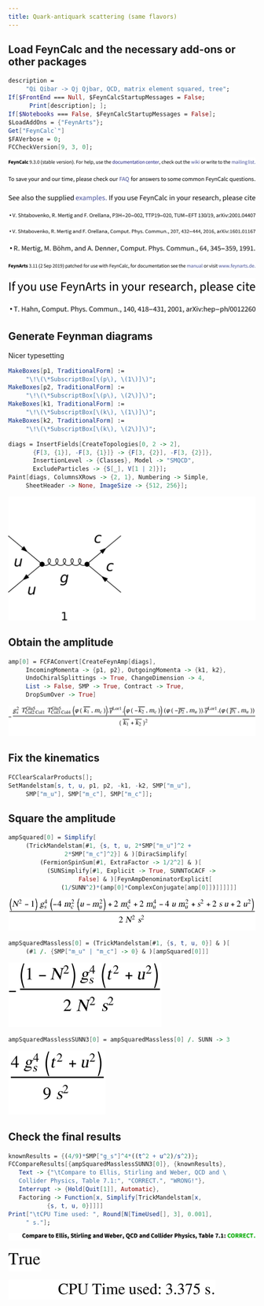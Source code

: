 ```yaml
---
title: Quark-antiquark scattering (same flavors)
---
```



## Load FeynCalc and the necessary add-ons or other packages

```mathematica
description = 
     "Qi Qibar -> Qj Qjbar, QCD, matrix element squared, tree"; 
If[$FrontEnd === Null, $FeynCalcStartupMessages = False; 
      Print[description]; ]; 
If[$Notebooks === False, $FeynCalcStartupMessages = False]; 
$LoadAddOns = {"FeynArts"}; 
Get["FeynCalc`"]
$FAVerbose = 0; 
FCCheckVersion[9, 3, 0]; 
```

![0qnnh03rto7wq](img/0qnnh03rto7wq.svg)

![02tqcun616cas](img/02tqcun616cas.svg)

![0j973yme4iv1e](img/0j973yme4iv1e.svg)

![1gj07ff4c9vo9](img/1gj07ff4c9vo9.svg)

![0yl3w9146i37j](img/0yl3w9146i37j.svg)

![173evn30flup4](img/173evn30flup4.svg)

![1qo4z5not0lhy](img/1qo4z5not0lhy.svg)

![0liutpchexhmt](img/0liutpchexhmt.svg)

![145baygm4jppw](img/145baygm4jppw.svg)

## Generate Feynman diagrams

Nicer typesetting

```mathematica
MakeBoxes[p1, TraditionalForm] := 
     "\!\(\*SubscriptBox[\(p\), \(1\)]\)"; 
MakeBoxes[p2, TraditionalForm] := 
     "\!\(\*SubscriptBox[\(p\), \(2\)]\)"; 
MakeBoxes[k1, TraditionalForm] := 
     "\!\(\*SubscriptBox[\(k\), \(1\)]\)"; 
MakeBoxes[k2, TraditionalForm] := 
     "\!\(\*SubscriptBox[\(k\), \(2\)]\)"; 
```

```mathematica
diags = InsertFields[CreateTopologies[0, 2 -> 2], 
       {F[3, {1}], -F[3, {1}]} -> {F[3, {2}], -F[3, {2}]}, 
       InsertionLevel -> {Classes}, Model -> "SMQCD", 
       ExcludeParticles -> {S[_], V[1 | 2]}]; 
Paint[diags, ColumnsXRows -> {2, 1}, Numbering -> Simple, 
     SheetHeader -> None, ImageSize -> {512, 256}]; 
```

![16guxfeqp6o0z](img/16guxfeqp6o0z.svg)

## Obtain the amplitude

```mathematica
amp[0] = FCFAConvert[CreateFeynAmp[diags], 
     IncomingMomenta -> {p1, p2}, OutgoingMomenta -> {k1, k2}, 
     UndoChiralSplittings -> True, ChangeDimension -> 4, 
     List -> False, SMP -> True, Contract -> True, 
     DropSumOver -> True]
```

![1g671wz7ekjtg](img/1g671wz7ekjtg.svg)

## Fix the kinematics

```mathematica
FCClearScalarProducts[]; 
SetMandelstam[s, t, u, p1, p2, -k1, -k2, SMP["m_u"], 
     SMP["m_u"], SMP["m_c"], SMP["m_c"]]; 
```

## Square the amplitude

```mathematica
ampSquared[0] = Simplify[
     (TrickMandelstam[#1, {s, t, u, 2*SMP["m_u"]^2 + 
                2*SMP["m_c"]^2}] & )[DiracSimplify[
         (FermionSpinSum[#1, ExtraFactor -> 1/2^2] & )[
           (SUNSimplify[#1, Explicit -> True, SUNNToCACF -> 
                    False] & )[FeynAmpDenominatorExplicit[
               (1/SUNN^2)*(amp[0]*ComplexConjugate[amp[0]])]]]]]]
```

![132bc59oar4es](img/132bc59oar4es.svg)

```mathematica
ampSquaredMassless[0] = (TrickMandelstam[#1, {s, t, u, 0}] & )[
     (#1 /. {SMP["m_u" | "m_c"] -> 0} & )[ampSquared[0]]]
```

![0tp7895b06xpu](img/0tp7895b06xpu.svg)

```mathematica
ampSquaredMasslessSUNN3[0] = ampSquaredMassless[0] /. SUNN -> 3
```

![1t9nfxkivk4lc](img/1t9nfxkivk4lc.svg)

## Check the final results

```mathematica
knownResults = {(4/9)*SMP["g_s"]^4*((t^2 + u^2)/s^2)}; 
FCCompareResults[{ampSquaredMasslessSUNN3[0]}, {knownResults}, 
   Text -> {"\tCompare to Ellis, Stirling and Weber, QCD and \
   Collider Physics, Table 7.1:", "CORRECT.", "WRONG!"}, 
   Interrupt -> {Hold[Quit[1]], Automatic}, 
   Factoring -> Function[x, Simplify[TrickMandelstam[x, 
           {s, t, u, 0}]]]]
Print["\tCPU Time used: ", Round[N[TimeUsed[], 3], 0.001], 
     " s."]; 
```

![1sjri13b79q9g](img/1sjri13b79q9g.svg)

![18yxvd1lx34ba](img/18yxvd1lx34ba.svg)

![06nvqo4qmazwn](img/06nvqo4qmazwn.svg)